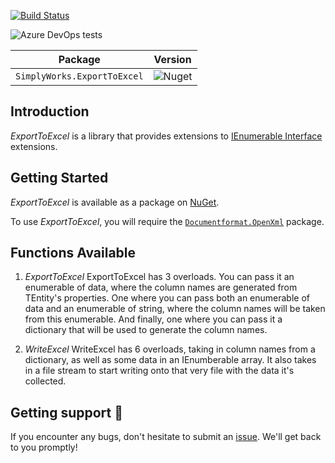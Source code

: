 [![Build Status](https://dev.azure.com/simplify9/Github%20Pipelines/_apis/build/status/simplify9.ExportToExcel?branchName=master)](https://dev.azure.com/simplify9/Github%20Pipelines/_build/latest?definitionId=168&branchName=master) 

![Azure DevOps tests](https://img.shields.io/azure-devops/tests/Simplify9/Github%20Pipelines/168?style=for-the-badge)


| **Package**       | **Version** |
| :----------------:|:----------------------:|
|```SimplyWorks.ExportToExcel```| ![Nuget](https://img.shields.io/nuget/v/SimplyWorks.ExportToExcel?style=for-the-badge)



## Introduction 
*ExportToExcel* is a library that provides extensions to [IEnumerable Interface](https://docs.microsoft.com/en-us/dotnet/api/system.collections.ienumerable?view=netcore-3.1) extensions. 

## Getting Started
*ExportToExcel* is available as a package on [NuGet](https://www.nuget.org/packages/SimplyWorks.ExportToExcel/). 

To use *ExportToExcel*, you will require the [`Documentformat.OpenXml`](https://www.nuget.org/packages/DocumentFormat.OpenXml/) package. 

## Functions Available 
1. *ExportToExcel*
ExportToExcel has 3 overloads. You can pass it an enumerable of data, where the column names are generated from TEntity's properties. One where you can pass both an enumerable of data and an enumerable of string, where the column names will be taken from this enumerable. And finally, one where you can pass it a dictionary that will be used to generate the column names.

2. *WriteExcel*
WriteExcel has 6 overloads, taking in column names from a dictionary, as well as some data in an IEnumberable array. It also takes in a file stream to start writing onto that very file with the data it's collected. 

## Getting support 👷
If you encounter any bugs, don't hesitate to submit an [issue](https://github.com/simplify9/DeeBee/issues). We'll get back to you promptly!

